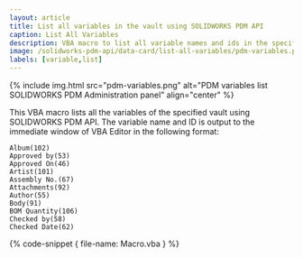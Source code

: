 ```yaml
---
layout: article
title: List all variables in the vault using SOLIDWORKS PDM API
caption: List All Variables
description: VBA macro to list all variable names and ids in the specified vault using SOLIDWORKS PDM API
image: /solidworks-pdm-api/data-card/list-all-variables/pdm-variables.png
labels: [variable,list]
---
```

{% include img.html src="pdm-variables.png" alt="PDM variables list SOLIDWORKS PDM Administration panel" align="center" %}

This VBA macro lists all the variables of the specified vault using SOLIDWORKS PDM API. The variable name and ID is output to the immediate window of VBA Editor in the following format:

~~~
Album(102)
Approved by(53)
Approved On(46)
Artist(101)
Assembly No.(67)
Attachments(92)
Author(55)
Body(91)
BOM Quantity(106)
Checked by(58)
Checked Date(62)
~~~

{% code-snippet { file-name: Macro.vba } %}
